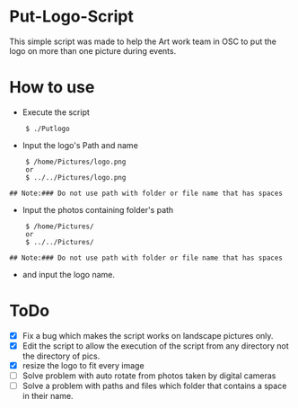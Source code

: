 # Put-Logo-Script

This simple script was made to help the Art work team in OSC to put the logo on more than one picture during events.

# How to use
* Execute the script
```
	$ ./Putlogo
```
* Input the logo's Path and name
```
	$ /home/Pictures/logo.png
	or
	$ ../../Pictures/logo.png
```
	## Note:### Do not use path with folder or file name that has spaces


* Input the photos containing folder's path
```
	$ /home/Pictures/
	or
	$ ../../Pictures/
```
	## Note:### Do not use path with folder or file name that has spaces


* and input the logo name.

# ToDo
* [X] Fix a bug which makes the script works on landscape pictures only.
* [X] Edit the script to allow the execution of the script from any directory not the directory of pics.
* [X] resize the logo to fit every image
* [ ] Solve problem with auto rotate from photos taken by digital cameras
* [ ] Solve a problem with paths and files which folder that contains a space in their name.
